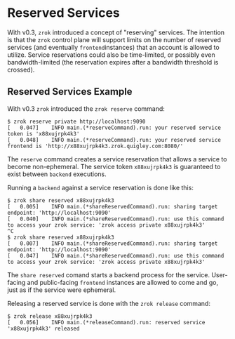 # Reserved Services

With v0.3, `zrok` introduced a concept of "reserving" services. The intention is that the `zrok` control plane will support limits on the number of reserved services (and eventually `frontend`instances) that an account is allowed to utilize. Service reservations could also be time-limited, or possibly even bandwidth-limited (the reservation expires after a bandwidth threshold is crossed).

## Reserved Services Example

With v0.3 `zrok` introduced the `zrok reserve` command:

```
$ zrok reserve private http://localhost:9090
[   0.047]    INFO main.(*reserveCommand).run: your reserved service token is 'x88xujrpk4k3'
[   0.048]    INFO main.(*reserveCommand).run: your reserved service frontend is 'http://x88xujrpk4k3.zrok.quigley.com:8080/'
```

The `reserve` command creates a service reservation that allows a service to become non-ephemeral. The service token `x88xujrpk4k3` is guaranteed to exist between `backend` executions.

Running a `backend` against a service reservation is done like this:

```
$ zrok share reserved x88xujrpk4k3
[   0.005]    INFO main.(*shareReservedCommand).run: sharing target endpoint: 'http://localhost:9090'
[   0.040]    INFO main.(*shareReservedCommand).run: use this command to access your zrok service: 'zrok access private x88xujrpk4k3'
^C
$ zrok share reserved x88xujrpk4k3
[   0.007]    INFO main.(*shareReservedCommand).run: sharing target endpoint: 'http://localhost:9090'
[   0.047]    INFO main.(*shareReservedCommand).run: use this command to access your zrok service: 'zrok access private x88xujrpk4k3'
```

The `share reserved` comand starts a backend process for the service. User-facing and public-facing `frontend` instances are allowed to come and go, just as if the service were ephemeral.

Releasing a reserved service is done with the `zrok release` command:

```
$ zrok release x88xujrpk4k3
[   0.056]    INFO main.(*releaseCommand).run: reserved service 'x88xujrpk4k3' released
```


